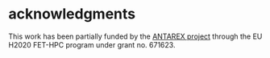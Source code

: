 # acknowledgments

This work has been partially funded by the [ANTAREX project](http://antarex-project.eu) through the EU H2020 FET-HPC program under grant no. 671623.
